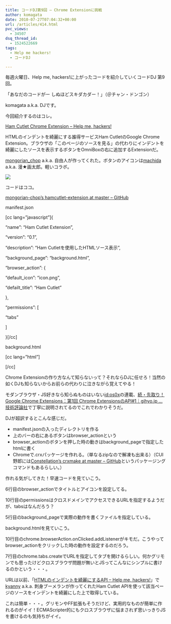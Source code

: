 ```yaml
---
title: コードDJ第9回 – Chrome Extensionに挑戦
author: komagata
date: 2010-07-27T07:04:32+00:00
url: /articles/414.html
pvc_views:
  - 34507
dsq_thread_id:
  - 1524522669
tags:
  - Help me hackers!
  - コードDJ

---
```

毎週火曜日、Help me, hackers!に上がったコードを紹介していくコードDJ 第9回。

「あなだのコードがー しぬほどスキダカダー！」（＠チャン・ドンゴン）

komagata a.k.a. DJです。

今回紹介するのはコレ。

[Ham Cutlet Chrome Extension &#8211; Help me, hackers!][1]

HTMLのインデントを綺麗にする誰得サービスHam CutletのGoogle Chrome Extension。ブラウザの「このページのソースを見る」の代わりにインデントを綺麗にしたソースを表示するボタンをOmniBoxの右に追加するExtensionだ。

[mongorian_chop][2] a.k.a. 自由人が作ってくれた。ボタンのアイコンは[machida][3] a.k.a. 漫★画太郎。軽いコラボ。


  <img src="http://img.skitch.com/20100727-d8mxncfx7jqt6nyxdifxqrkh1g.png" />


コードはココ。

[mongorian-chop&#8217;s hamcutlet-extension at master &#8211; GitHub][4]

manifest.json

[cc lang=&#8221;javascript&#8221;]{

&#8220;name&#8221;: &#8220;Ham Cutlet Extension&#8221;,

&#8220;version&#8221;: &#8220;0.1&#8221;,

&#8220;description&#8221;: &#8220;Ham Cutletを使用したHTMLソース表示&#8221;,

&#8220;background_page&#8221;: &#8220;background.html&#8221;,

&#8220;browser_action&#8221;: {

&#8220;default_icon&#8221;: &#8220;icon.png&#8221;,

&#8220;defailt_title&#8221;: &#8220;Ham Cutlet&#8221;

},

&#8220;permissions&#8221;: [

&#8220;tabs&#8221;

]

}[/cc]

background.html

[cc lang=&#8221;html&#8221;]





</body>

</html>[/cc]

Chrome Extensionの作り方なんて知らないって？それならDJに任せろ！当然の如くDJも知らないからお前らの代わりに泣きながら覚えてやる！

モダンブラウザ・JS好きなら知らぬものはいない[id:os0x][5]の連載、[続・先取り！ Google Chrome Extensions：第1回 Chrome ExtensionsのAPI#1｜gihyo.jp … 技術評論社][6]で丁寧に説明されてるのでこれでわかりそうだ。

DJが超訳するとこんな感じだ。

  * manifest.jsonの入ったディレクトリを作る
  * 上のバーの右にあるボタンはbrowser_actionという
  * browser\_actionのボタンを押した時の動きはbackground\_pageで指定したhtmlに書く
  * Chromeで.crxパッケージを作れる。（単なるzipなので解凍も出来る）（CUI野郎には[Constellation&#8217;s crxmake at master &#8211; GitHub][7]というパッケージングコマンドもあるらしい。）

作れる気がしてきた！早速コードを見ていこう。

6行目のbrowser_actionでタイトルとアイコンを設定してる。

10行目のpermissionsはクロスドメインでアクセスできるURLを指定するようだが、tabsはなんだろう？

5行目のbackground_pageで実際の動作を書くファイルを指定している。

background.htmlを見ていこう。

10行目のchrome.browserAction.onClicked.addListenerがキモだ。こうやってbrowser_actionをクリックした時の動作を設定するのだろう。

7行目のchrome.tabs.createでURLを指定してタブを開けるらしい。何かグリモンでも思ったけどクロスブラウザ問題が無いとJSってこんなにシンプルに書けるのかという・・・。

URLは以前、「[HTMLのインデントを綺麗にするAPI &#8211; Help me, hackers!][8]」で[kyanny][9] a.k.a. 刺身ブーメランが作ってくれたHam Cutlet APIを使って該当ページのソースをインデントを綺麗にした上で取得している。

これは簡単・・・。グリモンやFF拡張もそうだけど、実用的なものが簡単に作れるのがイイ！ECMAScripter的にもクロスブラウザに悩まされず思いっきりJSを書けるのも気持ちがイイ。

 [1]: http://help-me-hackers.com/projects/15
 [2]: http://help-me-hackers.com/mongorian_chop
 [3]: http://help-me-hackers.com/machida
 [4]: http://github.com/mongorian-chop/hamcutlet-extension
 [5]: http://d.hatena.ne.jp/os0x/
 [6]: http://gihyo.jp/dev/serial/01/chrome-extensions/0001
 [7]: http://github.com/Constellation/crxmake
 [8]: http://help-me-hackers.com/tasks/63
 [9]: http://help-me-hackers.com/kyanny

